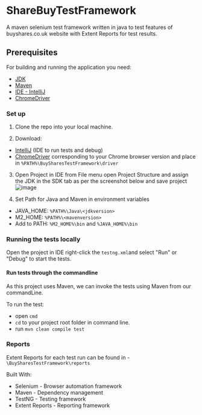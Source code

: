 
# ShareBuyTestFramework
A maven selenium test framework written in java to test features of buyshares.co.uk website with Extent Reports for test results.

## Prerequisites
For building and running the application you need:
* [JDK](https://www.oracle.com/java/technologies/javase/javase-jdk8-downloads.html)
* [Maven](https://maven.apache.org/download.cgi?Preferred=ftp://ftp.osuosl.org/pub/apache/)
* [IDE - IntelliJ](https://www.jetbrains.com/idea/download/#section=windows)
* [ChromeDriver](https://https://chromedriver.chromium.org/downloads)

### Set up
1. Clone the repo into your local machine.

2. Download:
- [IntelliJ](https://www.jetbrains.com/idea/download/#section=windows) (IDE to run tests and debug)
- [ChromeDriver](https://https://chromedriver.chromium.org/downloads) corresponding to your Chrome browser version and place in `%PATH%\BuySharesTestFramework\driver`

3. Open Project in IDE from File menu open Project Structure and assign the JDK in the SDK tab as per the screenshot below and save project 
![image](https://user-images.githubusercontent.com/24316826/149125478-09700604-f176-476a-ad72-a420c261dc7e.png)

4. Set Path for Java and Maven in environment variables
* JAVA_HOME: `%PATH%\Java\<jdkversion>`
* M2_HOME: `%PATH%\<mavenversion>`
* Add to PATH: `%M2_HOME%\bin` and `%JAVA_HOME%\bin` 

### Running the tests locally

Open the project in IDE right-click the `testng.xml`and select "Run" or "Debug" to start the tests.

#### Run tests through the commandline

As this project uses Maven, we can invoke the tests using Maven from our commandLine.

To run the test:
- open `cmd`  
- `cd` to your project root folder in command line.
- run `mvn clean compile test` 

### Reports
Extent Reports for each test run can be found in - `\BuySharesTestFramework\reports`

Built With:

- Selenium - Browser automation framework
- Maven - Dependency management
- TestNG - Testing framework
- Extent Reports - Reporting framework
